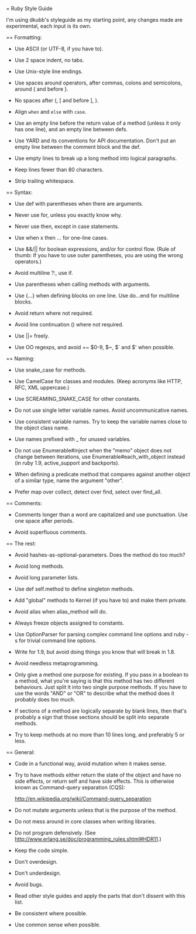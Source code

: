 = Ruby Style Guide

I'm using dkubb's styleguide as my starting point, any changes made are experimental, each input is its own.


== Formatting:

* Use ASCII (or UTF-8, if you have to).

* Use 2 space indent, no tabs.

* Use Unix-style line endings.

* Use spaces around operators, after commas, colons and semicolons,
  around { and before }.

* No spaces after (, [ and before ], ).

* Align `when` and `else` with `case`.

* Use an empty line before the return value of a method (unless it
  only has one line), and an empty line between defs.

* Use YARD and its conventions for API documentation. Don't put an
  empty line between the comment block and the def.

* Use empty lines to break up a long method into logical paragraphs.

* Keep lines fewer than 80 characters.

* Strip trailing whitespace.


== Syntax:

* Use def with parentheses when there are arguments.

* Never use for, unless you exactly know why.

* Never use then, except in case statements.

* Use when x then ... for one-line cases.

* Use &&/|| for boolean expressions, and/or for control flow. (Rule
  of thumb: If you have to use outer parentheses, you are using the
  wrong operators.)

* Avoid multiline ?:, use if.

* Use parentheses when calling methods with arguments.

* Use {...} when defining blocks on one line. Use do...end for multiline
  blocks.

* Avoid return where not required.

* Avoid line continuation (\) where not required.

* Use ||= freely.

* Use OO regexps, and avoid =~ $0-9, $~, $` and $' when possible.


== Naming:

* Use snake_case for methods.

* Use CamelCase for classes and modules. (Keep acronyms like HTTP,
  RFC, XML uppercase.)

* Use SCREAMING_SNAKE_CASE for other constants.

* Do not use single letter variable names. Avoid uncommunicative names.

* Use consistent variable names. Try to keep the variable names close
  to the object class name.

* Use names prefixed with _ for unused variables.

* Do not use Enumerable#inject when the "memo" object does not change between
  iterations, use Enumerable#each_with_object instead (in ruby 1.9,
  active_support and backports).

* When defining a predicate method that compares against another object of
  a similar type, name the argument "other".

* Prefer map over collect, detect over find, select over find_all.


== Comments:

* Comments longer than a word are capitalized and use punctuation.
  Use one space after periods.

* Avoid superfluous comments.


== The rest:

* Avoid hashes-as-optional-parameters. Does the method do too much?

* Avoid long methods.

* Avoid long parameter lists.

* Use def self.method to define singleton methods.

* Add "global" methods to Kernel (if you have to) and make them private.

* Avoid alias when alias_method will do.

* Always freeze objects assigned to constants.

* Use OptionParser for parsing complex command line options and
  ruby -s for trivial command line options.

* Write for 1.9, but avoid doing things you know that will break in 1.8.

* Avoid needless metaprogramming.

* Only give a method one purpose for existing. If you pass in a boolean
  to a method, what you're saying is that this method has two different
  behaviours. Just split it into two single purpose methods. If you have
  to use the words "AND" or "OR" to describe what the method does it
  probably does too much.

* If sections of a method are logically separate by blank lines, then
  that's probably a sign that those sections should be split into separate
  methods.

* Try to keep methods at no more than 10 lines long, and preferably
  5 or less.


== General:

* Code in a functional way, avoid mutation when it makes sense.

* Try to have methods either return the state of the object and have
  no side effects, or return self and have side effects. This is
  otherwise known as Command-query separation (CQS):

    http://en.wikipedia.org/wiki/Command-query_separation

* Do not mutate arguments unless that is the purpose of the method.

* Do not mess around in core classes when writing libraries.

* Do not program defensively.
  (See http://www.erlang.se/doc/programming_rules.shtml#HDR11.)

* Keep the code simple.

* Don't overdesign.

* Don't underdesign.

* Avoid bugs.

* Read other style guides and apply the parts that don't dissent with
  this list.

* Be consistent where possible.

* Use common sense when possible.
